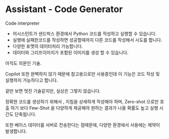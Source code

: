 # Assistant - Code Generator

Code interpreter&#x20;

* 어시스턴트가 샌드박스 환경에서 Python 코드를 작성하고 실행할 수 있습니다.&#x20;
* 실행에 실패한코드를 작성하면 성공할때까지 다른 코드를 작성해서 시도를 합니다.&#x20;
* 다양한 포멧의 데이터처리 가능합니다.&#x20;
* 데이터와 그리프이미지가 포함된 이미지를 생성 할 수 있습니다.&#x20;



아직도 의문인 기술.

Copilot 또한 완벽하지 않기 때문에 참고용으로만 사용중인데 이 기능은 코드 작성 및 실행까지 가능하다고 합니다.&#x20;



겉만 보면 멋진 기술같지만, 실상은 그렇지 않습니다.&#x20;

정확한 코드를 생성하기 위해서 , 지침을 상세하게 작성해야 하며, Zero-shot 으로만 호출 하기 보다 Few-Shot 을  다양하게 제공해야 원하는 결과가 나올 확률도 높고 실행 시간도 단축됩니다.&#x20;

또한 베이스 데이터를 서버로 전송한다는 점때문에, 다양한 환경에서 사용에는 제약이 발생합니다.&#x20;

&#x20;
